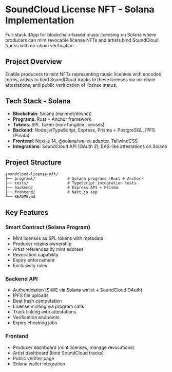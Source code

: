 # SoundCloud License NFT - Solana Implementation

Full-stack dApp for blockchain-based music licensing on Solana where producers can mint revocable license NFTs and artists bind SoundCloud tracks with on-chain verification.

## Project Overview

Enable producers to mint NFTs representing music licenses with encoded terms, artists to bind SoundCloud tracks to these licenses via on-chain attestations, and public verification of license status.

## Tech Stack - Solana

- **Blockchain**: Solana (mainnet/devnet)
- **Programs**: Rust + Anchor framework
- **Tokens**: SPL Token (non-fungible licenses)
- **Backend**: Node.js/TypeScript, Express, Prisma + PostgreSQL, IPFS (Pinata)
- **Frontend**: Next.js 14, @solana/wallet-adapter, TailwindCSS
- **Integrations**: SoundCloud API (OAuth 2), EAS-like attestations on Solana

## Project Structure

```
soundcloud-license-nft/
├── programs/              # Solana programs (Rust + Anchor)
├── tests/                 # TypeScript integration tests  
├── backend/               # Express API + Prisma
├── frontend/              # Next.js app
└── README.md
```

## Key Features

### Smart Contract (Solana Program)
- Mint licenses as SPL tokens with metadata
- Producer retains ownership
- Artist references by mint address
- Revocation capability
- Expiry enforcement
- Exclusivity rules

### Backend API
- Authentication (SIWE via Solana wallet + SoundCloud OAuth)
- IPFS file uploads
- Beat hash computation
- License minting via program calls
- Track linking with attestations
- Verification endpoints
- Expiry checking jobs

### Frontend
- Producer dashboard (mint licenses, manage revocations)
- Artist dashboard (bind SoundCloud tracks)
- Public verifier page
- Solana wallet integration
